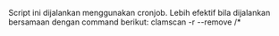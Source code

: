 Script ini dijalankan menggunakan cronjob. Lebih efektif bila dijalankan bersamaan dengan command berikut: 
clamscan -r --remove /*
